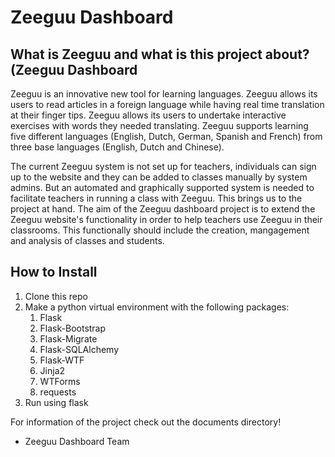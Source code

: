 # Zeeguu Dashboard


## What is Zeeguu and what is this project about? (Zeeguu Dashboard

Zeeguu is an innovative new tool for learning languages. Zeeguu allows its users to read articles in a foreign language while having real time translation at their finger tips. Zeeguu allows its users to undertake interactive exercises with words they needed translating.
Zeeguu supports learning five different languages (English, Dutch, German, Spanish and French) from three base languages (English, Dutch and Chinese).

The current Zeeguu system is not set up for teachers, individuals can sign up to the website and they can be added to classes manually by system admins. But an automated and graphically supported system is needed to facilitate teachers in running a class with Zeeguu. This brings us to the project at hand. The aim of the Zeeguu dashboard project is to extend the Zeeguu website's functionality in order to help teachers use Zeeguu in their classrooms. This functionally should include the creation, mangagement and analysis of classes and students.

## How to Install

 1. Clone this repo
 2. Make a python virtual environment with the following packages:
	 1. Flask
	 2. Flask-Bootstrap
	 3. Flask-Migrate
	 4. Flask-SQLAlchemy
	 5. Flask-WTF
	 6. Jinja2
	 7. WTForms
	 8. requests
3. Run using flask

For information of the project check out the documents directory!

- Zeeguu Dashboard Team

